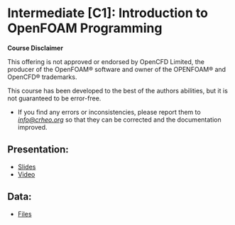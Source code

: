 # Intermediate [C1]: Introduction to OpenFOAM Programming

**Course Disclaimer**

This offering is not approved or endorsed by OpenCFD Limited, the producer of the OpenFOAM® software and owner of the OPENFOAM® and OpenCFD® trademarks.


This course has been developed to the best of the authors abilities, but it is not guaranteed to be error-free. 
* If you find any errors or inconsistencies, please report them to *info@crheo.org* so that they can be corrected and the documentation improved.

## Presentation:
  * [Slides](https://nextcloud.crheo.dep.uminho.pt/index.php/s/3rfdc9bdbFKBMYc) 
  * [Video](https://youtu.be/HwSt-3e0bUQ)

## Data:
  * [Files](https://nextcloud.crheo.dep.uminho.pt/index.php/s/7f5HwseLGS3rXSJ)

